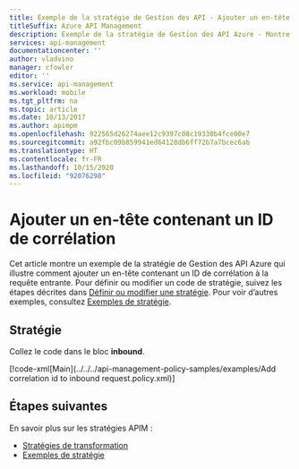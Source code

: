 ```yaml
---
title: Exemple de la stratégie de Gestion des API - Ajouter un en-tête contenant un ID de corrélation
titleSuffix: Azure API Management
description: Exemple de la stratégie de Gestion des API Azure - Montre comment ajouter un en-tête contenant un ID de corrélation à la requête entrante.
services: api-management
documentationcenter: ''
author: vladvino
manager: cfowler
editor: ''
ms.service: api-management
ms.workload: mobile
ms.tgt_pltfrm: na
ms.topic: article
ms.date: 10/13/2017
ms.author: apimpm
ms.openlocfilehash: 922565d26274aee12c9397c08c19330b4fce00e7
ms.sourcegitcommit: a92fbc09b859941ed64128db6ff72b7a7bcec6ab
ms.translationtype: HT
ms.contentlocale: fr-FR
ms.lasthandoff: 10/15/2020
ms.locfileid: "92076298"
---
```

# <a name="add-a-header-containing-a-correlation-id"></a>Ajouter un en-tête contenant un ID de corrélation

Cet article montre un exemple de la stratégie de Gestion des API Azure qui illustre comment ajouter un en-tête contenant un ID de corrélation à la requête entrante. Pour définir ou modifier un code de stratégie, suivez les étapes décrites dans [Définir ou modifier une stratégie](../set-edit-policies.md). Pour voir d’autres exemples, consultez [Exemples de stratégie](../policy-reference.md).

## <a name="policy"></a>Stratégie

Collez le code dans le bloc **inbound**.

[!code-xml[Main](../../../api-management-policy-samples/examples/Add correlation id to inbound request.policy.xml)]

## <a name="next-steps"></a>Étapes suivantes

En savoir plus sur les stratégies APIM :

+ [Stratégies de transformation](../api-management-transformation-policies.md)
+ [Exemples de stratégie](../policy-reference.md)